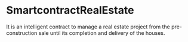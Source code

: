 # SmartcontractRealEstate
 It is an intelligent contract to manage a real estate project from the pre-construction sale until its completion and delivery of the houses.
